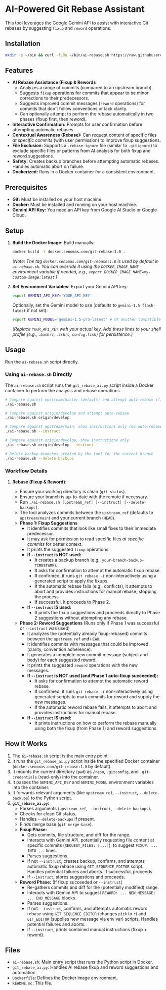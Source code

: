# AI-Powered Git Rebase Assistant

This tool leverages the Google Gemini API to assist with interactive Git rebases by suggesting `fixup` and `reword` operations.

## Installation

```bash
mkdir -p ~/bin && curl -fLRo ~/bin/ai-rebase.sh https://raw.githubusercontent.com/senomas/git-auto-rebase/refs/heads/master/ai-rebase.sh && chmod +x ~/bin/ai-rebase.sh
```

## Features

- **AI Rebase Assistance (Fixup & Reword):**
  - Analyzes a range of commits (compared to an upstream branch).
  - Suggests `fixup` operations for commits that appear to be minor corrections to their predecessors.
  - Suggests improved commit messages (`reword` operations) for commits that don't follow conventions or lack clarity.
  - Can optionally attempt to perform the rebase automatically in two phases (fixup first, then reword).
- **Interactive Confirmation:** Prompts for user confirmation before attempting automatic rebases.
- **Contextual Awareness (Rebase):** Can request content of specific files _at specific commits_ (with user permission) to improve fixup suggestions.
- **File Exclusion:** Supports a `.rebase-ignore` file (similar to `.gitignore`) to exclude specific files or patterns from AI analysis for both fixup and reword suggestions.
- **Safety:** Creates backup branches before attempting automatic rebases. Handles automatic abort on failure.
- **Dockerized:** Runs in a Docker container for a consistent environment.

## Prerequisites

- **Git:** Must be installed on your host machine.
- **Docker:** Must be installed and running on your host machine.
- **Gemini API Key:** You need an API key from Google AI Studio or Google Cloud.

## Setup

1.  **Build the Docker Image:**
    Build manually:

    ```bash
    docker build -t docker.senomas.com/git-rebase:1.0 .
    ```

    _(Note: The tag `docker.senomas.com/git-rebase:1.0` is used by default in `ai-rebase.sh`. You can override it using the `DOCKER_IMAGE_NAME` environment variable if needed, e.g., `export DOCKER_IMAGE_NAME=my-custom-image:latest`.)_

2.  **Set Environment Variables:**
    Export your Gemini API key:
    ```bash
    export GEMINI_API_KEY='YOUR_API_KEY'
    ```
    Optionally, set the Gemini model to use (defaults to `gemini-1.5-flash-latest` if not set):
    ```bash
    export GEMINI_MODEL='gemini-1.5-pro-latest' # Or another compatible model
    ```
    _(Replace `YOUR_API_KEY` with your actual key. Add these lines to your shell profile (e.g., `.bashrc`, `.zshrc`, `config.fish`) for persistence.)_

## Usage

Run the `ai-rebase.sh` script directly.

### Using `ai-rebase.sh` Directly

The `ai-rebase.sh` script runs the `git_rebase_ai.py` script inside a Docker container to perform the analysis and rebase operations.

```bash
# Compare against upstream/master (default) and attempt auto-rebase (fixup then reword)
./ai-rebase.sh

# Compare against origin/develop and attempt auto-rebase
./ai-rebase.sh origin/develop

# Compare against upstream/main, show instructions only (no auto-rebase)
./ai-rebase.sh --instruct

# Compare against origin/develop, show instructions only
./ai-rebase.sh origin/develop --instruct

# Delete backup branches created by the tool for the current branch
./ai-rebase.sh --delete-backups
```

### Workflow Details

1.  **Rebase (Fixup & Reword):**

    - Ensure your working directory is clean (`git status`).
    - Ensure your branch is up-to-date with the remote if necessary.
    - Run `./ai-rebase.sh [upstream_ref] [--instruct] [--delete-backups]`.
    - The tool analyzes commits between the `upstream_ref` (defaults to `upstream/main`) and your current branch (`HEAD`).
    - **Phase 1: Fixup Suggestions**
      - It identifies commits that look like small fixes to their immediate predecessor.
      - It may ask for permission to read specific files _at specific commits_ for better context.
      - It prints the suggested `fixup` operations.
      - **If `--instruct` is NOT used:**
        - It creates a backup branch (e.g., `your-branch-backup-TIMESTAMP`).
        - It asks for confirmation to attempt the automatic fixup rebase.
        - If confirmed, it runs `git rebase -i` non-interactively using a generated script to apply the fixups.
        - If the automatic rebase fails (e.g., conflicts), it attempts to abort and provides instructions for manual rebase, stopping the process.
        - If successful, it proceeds to Phase 2.
      - **If `--instruct` IS used:**
        - It prints the fixup suggestions and proceeds directly to Phase 2 suggestions without attempting any rebase.
    - **Phase 2: Reword Suggestions** (Runs only if Phase 1 was successful or `--instruct` was used)
      - It analyzes the (potentially already fixup-rebased) commits between the `upstream_ref` and `HEAD`.
      - It identifies commits with messages that could be improved (clarity, convention adherence).
      - It generates a complete new commit message (subject and body) for each suggested reword.
      - It prints the suggested `reword` operations with the new messages.
      - **If `--instruct` is NOT used (and Phase 1 auto-fixup succeeded):**
        - It asks for confirmation to attempt the automatic reword rebase.
        - If confirmed, it runs `git rebase -i` non-interactively using generated scripts to mark commits for reword and supply the new messages.
        - If the automatic reword rebase fails, it attempts to abort and provides instructions for manual rebase.
      - **If `--instruct` IS used:**
        - It prints instructions on how to perform the rebase manually using both the fixup (from Phase 1) and reword suggestions.

## How it Works

1.  The `ai-rebase.sh` script is the main entry point.
2.  It runs the `git_rebase_ai.py` script inside the specified Docker container (`docker.senomas.com/git-rebase:1.0` by default).
3.  It mounts the current directory (`pwd`) as `/repo`, `.gitconfig`, and `.git-credentials` (read-only) into the container.
4.  It passes the `GEMINI_API_KEY` and `GEMINI_MODEL` environment variables into the container.
5.  It forwards relevant arguments (like `upstream_ref`, `--instruct`, `--delete-backups`) to the Python script.
6.  **`git_rebase_ai.py`:**
    - Parses arguments (`upstream_ref`, `--instruct`, `--delete-backups`).
    - Checks for clean Git status.
    - Handles `--delete-backups` if present.
    - Finds merge base (`git merge-base`).
    - **Fixup Phase:**
      - Gets commits, file structure, and diff for the range.
      - Interacts with Gemini API, potentially requesting file content at specific commits (`REQUEST_FILES: [...]`), to suggest `FIXUP: ... INTO ...` lines.
      - Parses suggestions.
      - If not `--instruct`, creates backup, confirms, and attempts automatic fixup rebase using `GIT_SEQUENCE_EDITOR` script. Handles potential failures and aborts. If successful, proceeds.
      - If `--instruct`, stores suggestions and proceeds.
    - **Reword Phase:** (If fixup succeeded or `--instruct`)
      - Re-gathers commits and diff for the (potentially modified) range.
      - Interacts with Gemini API to suggest `REWORD: ... NEW_MESSAGE: ... END_MESSAGE` blocks.
      - Parses suggestions.
      - If not `--instruct`, confirms, and attempts automatic reword rebase using `GIT_SEQUENCE_EDITOR` (changes `pick` to `r`) and `GIT_EDITOR` (supplies new message via env var) scripts. Handles potential failures and aborts.
      - If `--instruct`, prints combined manual instructions (fixup + reword).

## Files

- `ai-rebase.sh`: Main entry script that runs the Python script in Docker.
- `git_rebase_ai.py`: Handles AI rebase fixup and reword suggestions and automation.
- `Dockerfile`: Defines the Docker image environment.
- `README.md`: This file.
